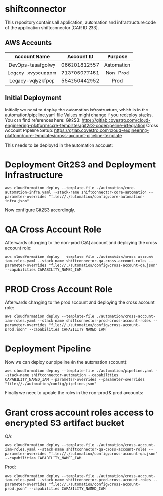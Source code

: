 # shiftconnector

This repository contains all application, automation and infrastructure code of the application shiftconnector (CAR ID 233).

## AWS Accounts

| Account Name          | Account ID   | Purpose    |
|:---------------------:|:------------:|:----------:|
| DevOps-tauafgolwy | 066201812557 | Automation |
| Legacy-xvyseuaapm | 713705977451 | Non-Prod   |
| Legacy-vqlyzkfpcp | 554250442952 | Prod       |

## Initial Deployment

Initially we need to deploy the automation infrastructure, which is in the automation/pipeline.yaml file
Values might change if you redeploy stacks. You can find references here:
Git2S3: https://gitlab.covestro.com/cloud-engineering-platform/core-templates/git2s3-codepipeline-integration
Cross Account Pipeline Setup: https://gitlab.covestro.com/cloud-engineering-platform/core-templates/cross-account-pipeline-template

This needs to be deployed in the automation account:
# Deployment Git2S3 and Deployment Infrastructure
`aws cloudformation deploy --template-file ./automation/core-automation-infra.yaml --stack-name shiftconnector-core-automation --parameter-overrides "file://./automation/config/core-automation-infra.json"`

Now configure Git2S3 accordingly.

# QA Cross Account Role
Afterwards changing to the non-prod (QA) account and deploying the cross account role:

`aws cloudformation deploy --template-file ./automation/cross-account-iam-roles.yaml --stack-name shiftconnector-qa-cross-account-roles --parameter-overrides "file://./automation/config/cross-account-qa.json" --capabilities CAPABILITY_NAMED_IAM`

# PROD Cross Account Role
Afterwards changing to the prod account and deploying the cross account role:

`aws cloudformation deploy --template-file ./automation/cross-account-iam-roles.yaml --stack-name shiftconnector-prod-cross-account-roles --parameter-overrides "file://./automation/config/cross-account-prod.json" --capabilities CAPABILITY_NAMED_IAM`

# Deployment Pipeline
Now we can deploy our pipeline (in the automation account):

`aws cloudformation deploy --template-file ./automation/pipeline.yaml --stack-name shiftconnector-automation --capabilities CAPABILITY_NAMED_IAM --parameter-overrides --parameter-overrides "file://./automation/config/pipeline.json"`

Finally we need to update the roles in the non-prod & prod accounts:
# Grant cross account roles access to encrypted S3 artifact bucket
QA:

`aws cloudformation deploy --template-file ./automation/cross-account-iam-roles.yaml --stack-name shiftconnector-qa-cross-account-roles --parameter-overrides "file://./automation/config/cross-account-qa.json" --capabilities CAPABILITY_NAMED_IAM`

Prod:

`aws cloudformation deploy --template-file ./automation/cross-account-iam-roles.yaml --stack-name shiftconnector-prod-cross-account-roles --parameter-overrides "file://./automation/config/cross-account-prod.json" --capabilities CAPABILITY_NAMED_IAM`
